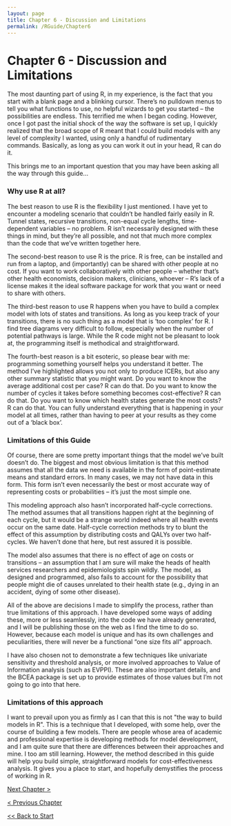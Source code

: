```yaml
---
layout: page
title: Chapter 6 - Discussion and Limitations
permalink: /RGuide/Chapter6
---
```


# Chapter 6 - Discussion and Limitations

The most daunting part of using R, in my experience, is the fact that you start with a blank page and a blinking cursor. There’s no pulldown menus to tell you what functions to use, no helpful wizards to get you started – the possibilities are endless. This terrified me when I began coding. However, once I got past the initial shock of the way the software is set up, I quickly realized that the broad scope of R meant that I could build models with any level of complexity I wanted, using only a handful of rudimentary commands. Basically, as long as you can work it out in your head, R can do it.

This brings me to an important question that you may have been asking all the way through this guide... 

### Why use R at all?

The best reason to use R is the flexibility I just mentioned. I have yet to encounter a modeling scenario that couldn’t be handled fairly easily in R. Tunnel states, recursive transitions, non-equal cycle lengths, time-dependent variables – no problem. R isn’t necessarily designed with these things in mind, but they’re all possible, and not that much more complex than the code that we’ve written together here.

The second-best reason to use R is the price. R is free, can be installed and run from a laptop, and (importantly) can be shared with other people at no cost. If you want to work collaboratively with other people – whether that’s other health economists, decision makers, clinicians, whoever – R’s lack of a license makes it the ideal software package for work that you want or need to share with others.

The third-best reason to use R happens when you have to build a complex model with lots of states and transitions. As long as you keep track of your transitions, there is no such thing as a model that is ‘too complex’ for R. I find tree diagrams very difficult to follow, especially when the number of potential pathways is large. While the R code might not be pleasant to look at, the programming itself is methodical and straightforward.

The fourth-best reason is a bit esoteric, so please bear with me: programming something yourself helps you understand it better. The method I’ve highlighted allows you not only to produce ICERs, but also any other summary statistic that you might want. Do you want to know the average additional cost per case? R can do that. Do you want to know the number of cycles it takes before something becomes cost-effective? R can do that. Do you want to know which health states generate the most costs? R can do that. You can fully understand everything that is happening in your model at all times, rather than having to peer at your results as they come out of a ‘black box’.

### Limitations of this Guide
Of course, there are some pretty important things that the model we’ve built doesn’t do. The biggest and most obvious limitation is that this method assumes that all the data we need is available in the form of point-estimate means and standard errors. In many cases, we may not have data in this form. This form isn’t even necessarily the best or most accurate way of representing costs or probabilities – it’s just the most simple one.

This modeling approach also hasn’t incorporated half-cycle corrections. The method assumes that all transitions happen right at the beginning of each cycle, but it would be a strange world indeed where all health events occur on the same date. Half-cycle correction methods try to blunt the effect of this assumption by distributing costs and QALYs over two half-cycles. We haven’t done that here, but rest assured it is possible.

The model also assumes that there is no effect of age on costs or transitions – an assumption that I am sure will make the heads of health services researchers and epidemiologists spin wildly. The model, as designed and programmed, also fails to account for the possibility that people might die of causes unrelated to their health state (e.g., dying in an accident, dying of some other disease).

All of the above are decisions I made to simplify the process, rather than true limitations of this approach. I have developed some ways of adding these, more or less seamlessly, into the code we have already generated, and I will be publishing those on the web as I find the time to do so. However, because each model is unique and has its own challenges and peculiarities, there will never be a functional “one size fits all” approach.

I have also chosen not to demonstrate a few techniques like univariate sensitivity and threshold analysis, or more involved approaches to Value of Information analysis (such as EVPPI). These are also important details, and the BCEA package is set up to provide estimates of those values but I’m not going to go into that here.

### Limitations of this approach

I want to prevail upon you as firmly as I can that this is not "the way to build models in R". This is a technique that I developed, with some help, over the course of building a few models. There are people whose area of academic and professional expertise is developing methods for model development, and I am quite sure that there are differences between their approaches and mine. I too am still learning. However, the method described in this guide will help you build simple, straightforward models for cost-effectiveness analysis. It gives you a place to start, and hopefully demystifies the process of working in R.

[Next Chapter >](http://healthyuncertainty.github.io/RGuide/Chapter7)

[< Previous Chapter](http://healthyuncertainty.github.io/RGuide/Chapter5)

[<< Back to Start](http://healthyuncertainty.github.io/RGuide/Introduction)